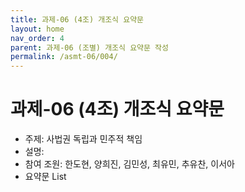 ```yaml
---
title: 과제-06 (4조) 개조식 요약문
layout: home
nav_order: 4
parent: 과제-06 (조별) 개조식 요약문 작성
permalink: /asmt-06/004/
---
```


# 과제-06 (4조) 개조식 요약문

- 주제: 사법권 독립과 민주적 책임
- 설명: 
- 참여 조원: 한도현, 양희진, 김민성, 최유민, 추유찬, 이서아
- 요약문 List

